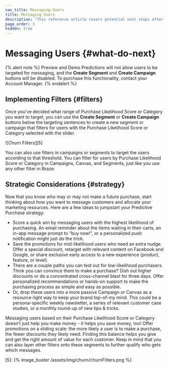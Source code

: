 ```yaml
---
nav_title: Messaging Users
title: Messaging Users
description: "This reference article covers potential next steps after you have created a Purchase Prediction."
page_order: 3
hidden: true
---
```


# Messaging Users {#what-do-next}

{% alert note %}
Preview and Demo Predictions will not allow users to be targeted for messaging, and the __Create Segment__ and __Create Campaign__ buttons will be disabled. To purchase this functionality, contact your Account Manager.
{% endalert %}

## Implementing Filters {#filters}

Once you've decided what range of Purchase Likelihood Score or Category you want to target, you can use the __Create Segment__ or __Create Campaign__ buttons below the targeting sentences to create a new segment or campaign that filters for users with the Purchase Likelihood Score or Category selected with the slider.

![Churn Filters][5]

You can also use filters in campaigns or segments to target the users according to that threshold. You can filter for users by Purchase Likelihood Score or Category in Campaigns, Canvas, and Segments, just like you use any other filter in Braze.

## Strategic Considerations {#strategy}

Now that you know who may or may not make a future purchase, start thinking about how you want to message customers and allocate your marketing resources. Here are a few ideas to jumpstart your Predictive Purchase strategy:

- Score a quick win by messaging users with the highest likelihood of purchasing. An email reminder about the items waiting in their carts, an in-app message prompt to “buy now!”, or a personalized push notification might just do the trick.
- Save the promotions for mid-likelihood users who need an extra nudge. Offer a special discount, retarget with relevant content on Facebook and Google, or share exclusive early access to a new experience (product, feature, or level).
- There are a couple paths you can test out for low-likelihood purchasers. Think you can convince them to make a purchase? Dish out higher discounts or do a concentrated cross-channel blast for three days. Offer personalized recommendations or hands-on support to make the purchasing process as simple and easy as possible.
- Or, drop these users into a more passive Campaign or Canvas as a resource-light way to keep your brand top-of-my mind. This could be a persona-specific weekly newsletter, a series of relevant customer case studies, or a monthly round-up of new tips & tricks.

Messaging users based on their Purchase Likelihood Score or Category doesn’t just help you make money - it helps you save money, too! Offer promotions on a sliding scale: the more likely a user is to make a purchase, the fewer discounts they likely need. Finding this balance helps you give and get the right amount of value for each customer. Keep in mind that you can also layer other filters onto these segments to further qualify who gets which messages.

[5]: {% image_buster /assets/img/churn/churnFilters.png %}
